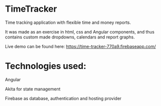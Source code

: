 # TimeTracker

Time tracking application with flexible time and money reports.

It was made as an exercise in html, css and Angular components, and thus contains custom made dropdowns, calendars and report graphs.

Live demo can be found here: https://time-tracker-770a9.firebaseapp.com/

# Technologies used:

Angular

Akita for state management

Firebase as database, authentication and hosting provider
